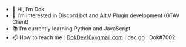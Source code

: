 - 👋 Hi, I’m Dok
- 👀 I’m interested in Discord bot and Alt:V Plugin development (GTAV Client)
- 📚 I’m currently learning Python and JavaScript
- 📫 How to reach me : DokDev10@gmail.com | dsc.gg : Dok#7002

<!---
Dokidoc/Dokidoc is a ✨ special ✨ repository because its `README.md` (this file) appears on your GitHub profile.
You can click the Preview link to take a look at your changes.
--->
